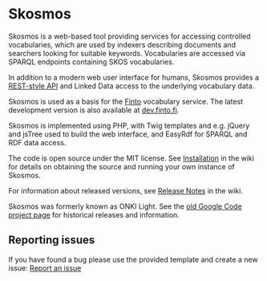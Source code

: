 Skosmos
=======

Skosmos is a web-based tool providing services for accessing controlled
vocabularies, which are used by indexers describing documents and searchers
looking for suitable keywords.  Vocabularies are accessed via SPARQL
endpoints containing SKOS vocabularies.

In addition to a modern web user interface for humans, Skosmos provides a
[REST-style API](https://github.com/NatLibFi/Skosmos/wiki/REST-API) and Linked 
Data access to the underlying vocabulary data.

Skosmos is used as a basis for the [Finto](http://finto.fi) vocabulary service. 
The latest development version is also available at 
[dev.finto.fi](http://dev.finto.fi).

Skosmos is implemented using PHP, with Twig templates and e.g. jQuery and
jsTree used to build the web interface, and EasyRdf for SPARQL and RDF data
access.

The code is open source under the MIT license. See 
[Installation](https://github.com/NatLibFi/Skosmos/wiki/Installation) in the 
wiki for details on obtaining the source and running your own instance of 
Skosmos.

For information about released versions, see 
[Release Notes](https://github.com/NatLibFi/Skosmos/wiki/Release-Notes) in 
the wiki.

Skosmos was formerly known as ONKI Light. See the 
[old Google Code project page](https://code.google.com/p/onki-light/)
for historical releases and information.

## Reporting issues

If you have found a bug please use the provided template and create a new issue:
[Report an issue](https://github.com/NatLibFi/Skosmos/issues/new?body=%23%23%20At%20which%20URL%20did%20you%20encounter%20the%20problem%3F%0A%0A%23%23%20What%20steps%20will%20reproduce%20the%20problem%3F%0A1.%0A2.%0A3.%0A%0A%23%23%20What%20is%20the%20expected%20output%3F%20What%20do%20you%20see%20instead%3F%0A%0A%23%23%20What%20browser%20did%20you%20use%3F%20(eg.%20Firefox%2C%20Chrome%2C%20Safari%2C%20Internet%20explorer)%0A)
